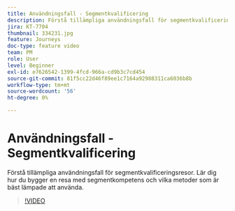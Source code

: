 ```yaml
---
title: Användningsfall - Segmentkvalificering
description: Förstå tillämpliga användningsfall för segmentkvalificeringsresor. Lär dig hur du bygger en resa med segmentkompetens och vilka metoder som är bäst lämpade att använda.
jira: KT-7704
thumbnail: 334231.jpg
feature: Journeys
doc-type: feature video
team: PM
role: User
level: Beginner
exl-id: e7626542-1399-4fcd-966a-cd9b3c7cd454
source-git-commit: 81f5cc22d46f89ee1c7164a92988311ca6036b8b
workflow-type: tm+mt
source-wordcount: '56'
ht-degree: 0%

---
```


# Användningsfall - Segmentkvalificering

Förstå tillämpliga användningsfall för segmentkvalificeringsresor. Lär dig hur du bygger en resa med segmentkompetens och vilka metoder som är bäst lämpade att använda.

>[!VIDEO](https://video.tv.adobe.com/v/334231?quality=12&learn=on)
